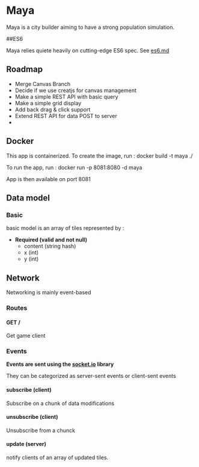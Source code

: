 # Maya
Maya is a city builder aiming to have a strong population simulation.

##ES6

Maya relies quiete heavily on cutting-edge ES6 spec. See [es6.md](es6.md)

## Roadmap

  - Merge Canvas Branch
  - Decide if we use creatjs for canvas management
  - Make a simple REST API with basic query
  - Make a simple grid display
  - Add back drag & click support
  - Extend REST API for data POST to server
  -

## Docker
This app is containerized.
To create the image, run :
    docker build -t maya ./

To run the app, run :
    docker run -p 8081:8080 -d maya

App is then available on port 8081

## Data model

### Basic

basic model is an array of tiles represented by :

- **Required (valid and not null)**
  - content (string hash)
  - x (int)
  - y (int)



## Network

Networking is mainly event-based

### Routes

#### GET /

Get game client

### Events

**Events are sent using the [socket.io](http://socket.io) library**

They can be categorized as server-sent events or client-sent events

#### subscribe (client)

Subscribe on a chunk of data modifications

#### unsubscribe (client)

Unsubscribe from a chunck

#### update (server)

notify clients of an array of updated tiles.

